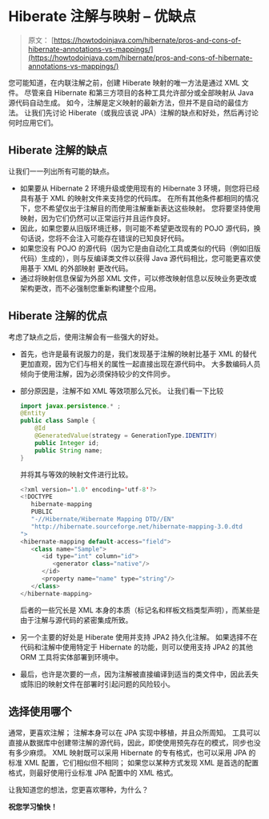 # Hiberate 注解与映射 – 优缺点

> 原文： [https://howtodoinjava.com/hibernate/pros-and-cons-of-hibernate-annotations-vs-mappings/](https://howtodoinjava.com/hibernate/pros-and-cons-of-hibernate-annotations-vs-mappings/)

您可能知道，在内联注解之前，创建 Hiberate 映射的唯一方法是通过 XML 文件。 尽管来自 Hibernate 和第三方项目的各种工具允许部分或全部映射从 Java 源代码自动生成。 如今，注解是定义映射的最新方法，但并不是自动的最佳方法。 让我们先讨论 Hiberate（或我应该说 JPA）注解的缺点和好处，然后再讨论何时应用它们。

## Hiberate 注解的缺点

让我们一一列出所有可能的缺点。

*   如果要从 Hibernate 2 环境升级或使用现有的 Hibernate 3 环境，则您将已经具有基于 XML 的映射文件来支持您的代码库。 在所有其他条件都相同的情况下，您不希望仅出于注解目的而使用注解重新表达这些映射。 您将要坚持使用映射，因为它们仍然可以正常运行并且运作良好。
*   因此，如果您要从旧版环境迁移，则可能不希望更改现有的 POJO 源代码，换句话说，您将不会注入可能存在错误的已知良好代码。
*   如果您没有 POJO 的源代码（因为它是由自动化工具或类似的代码（例如旧版代码）生成的），则与反编译类文件以获得 Java 源代码相比，您可能更喜欢使用基于 XML 的外部映射 更改代码。
*   通过将映射信息保留为外部 XML 文件，可以修改映射信息以反映业务更改或架构更改，而不必强制您重新构建整个应用。

## Hiberate 注解的优点

考虑了缺点之后，使用注解会有一些强大的好处。

*   首先，也许是最有说服力的是，我们发现基于注解的映射比基于 XML 的替代更加直观，因为它们与相关的属性一起直接出现在源代码中。 大多数编码人员倾向于使用注解，因为必须保持较少的文件同步。
*   部分原因是，注解不如 XML 等效项那么冗长。 让我们看一下比较

    ```java
    import javax.persistence.* ;
    @Entity
    public class Sample {
        @Id
        @GeneratedValue(strategy = GenerationType.IDENTITY)
        public Integer id;
        public String name;
    }

    ```

    并将其与等效的映射文件进行比较。

    ```java
    <?xml version='1.0' encoding='utf-8'?>
    <!DOCTYPE
       hibernate-mapping
       PUBLIC
       "-//Hibernate/Hibernate Mapping DTD//EN"
       "http://hibernate.sourceforge.net/hibernate-mapping-3.0.dtd
    ">
    <hibernate-mapping default-access="field">
       <class name="Sample">
          <id type="int" column="id">
             <generator class="native"/>
          </id>
          <property name="name" type="string"/>
       </class>
    </hibernate-mapping>

    ```

    后者的一些冗长是 XML 本身的本质（标记名和样板文档类型声明），而某些是由于注解与源代码的紧密集成所致。

*   另一个主要的好处是 Hiberate 使用并支持 JPA2 持久化注解。 如果选择不在代码和注解中使用特定于 Hibernate 的功能，则可以使用支持 JPA2 的其他 ORM 工具将实体部署到环境中。
*   最后，也许是次要的一点，因为注解被直接编译到适当的类文件中，因此丢失或陈旧的映射文件在部署时引起问题的风险较小。

## 选择使用哪个

通常，更喜欢注解； 注解本身可以在 JPA 实现中移植，并且众所周知。 工具可以直接从数据库中创建带注解的源代码，因此，即使使用预先存在的模式，同步也没有多少麻烦。
XML 映射既可以采用 Hibernate 的专有格式，也可以采用 JPA 的标准 XML 配置，它们相似但不相同； 如果您以某种方式发现 XML 是首选的配置格式，则最好使用行业标准 JPA 配置中的 XML 格式。

让我知道您的想法，您更喜欢哪种，为什么？

**祝您学习愉快！**